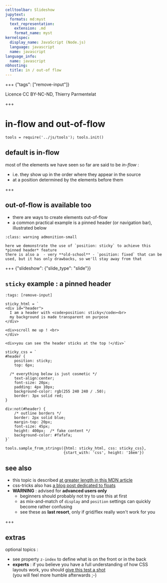 ```yaml
---
celltoolbar: Slideshow
jupytext:
  formats: md:myst
  text_representation:
    extension: .md
    format_name: myst
kernelspec:
  display_name: JavaScript (Node.js)
  language: javascript
  name: javascript
language_info:
  name: javascript
nbhosting:
  title: in / out-of flow
---
```


+++ {"tags": ["remove-input"]}

Licence CC BY-NC-ND, Thierry Parmentelat

+++

# in-flow and out-of-flow

```{code-cell}
tools = require('../js/tools'); tools.init()
```

## default is in-flow

most of the elements we have seen so far are said to be *in-flow* :

* i.e. they show up in the order where they appear in the source
* at a position determined by the elements before them

+++

## out-of-flow is available too

* there are ways to create elements out-of-flow 
* a common practical example is a pinned header
  (or navigation bar), illustrated below

````{admonition} do not use position: fixed
:class: warning admonition-small

here we demonstrate the use of `position: sticky` to achieve this *pinned header* feature  
there is also a  - very **old-school** - `position: fixed` that can be used, but it has only drawbacks, so we'll stay away from that
````

+++ {"slideshow": {"slide_type": "slide"}}

## `sticky` example : a pinned header

```{code-cell}
:tags: [remove-input]

sticky_html = `
<div id="header">
  I am a header with <code>position: sticky</code><br>
  my background is made transparent on purpose
</div>

<div>scroll me up ! <br>
</div>

<div>you can see the header sticks at the top !</div>`

sticky_css = `
#header {
    position: sticky;
    top: 6px;

  /* everything below is just cosmetic */
    text-align:center;
    font-size: 20px;
    padding: 4px 10px;
    background-color: rgb(255 240 240 / .50);
    border: 3px solid red;
}

div:not(#header) {
    /* outline borders */
    border: 2px solid blue;
    margin-top: 20px;
    font-size: 45px;
    height: 400px;  /* fake content */
    background-color: #fafafa;
}`

tools.sample_from_strings({html: sticky_html, css: sticky_css},
                          {start_with: 'css', height: '16em'})
```

## see also

* this topic is described [at greater length in this MDN article](https://developer.mozilla.org/en-US/docs/Web/CSS/CSS_Flow_Layout/In_Flow_and_Out_of_Flow)
* css-tricks also has [a blog post dedicated to floats](https://css-tricks.com/all-about-floats/)
* **WARNING** : advised for **advanced users only**  
  * beginners should probably not try to use this at first
  * as mix-and-match of `display` and `position` settings can quickly become rather confusing  
  * see these as **last resort**, only if grid/flex really won't work for you

+++

## extras

optional topics :

* see property `z-index` to define what is on the front or in the back
* **experts** : if you believe you have a full understanding 
  of how CSS layouts work, you should [give this test a shot](https://css-tricks.com/how-well-do-you-know-css-layout/)  
  (you will feel more humble afterwards ;-)
